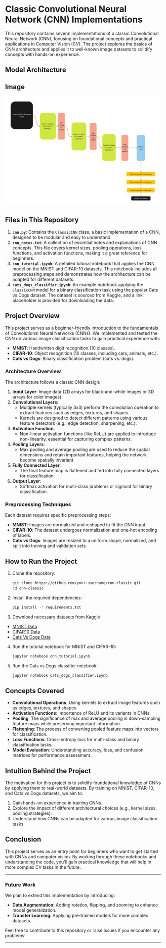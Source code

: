 # Classic Convolutional Neural Network (CNN) Implementations

This repository contains several implementations of a classic Convolutional Neural Network (CNN), focusing on foundational concepts and practical applications in Computer Vision (CV). The project explores the basics of CNN architecture and applies it to well-known image datasets to solidify concepts with hands-on experience.

## Model Architecture

## Image
![Description of Image](./cnn.jpg)

## Files in This Repository

1. **`cnn.py`**: Contains the `ClassicCNN` class, a basic implementation of a CNN, designed to be modular and easy to understand.
2. **`cnn_notes.txt`**: A collection of essential notes and explanations of CNN concepts. This file covers kernel sizes, pooling operations, loss functions, and activation functions, making it a great reference for beginners.
3. **`cnn_tutorial.ipynb`**: A detailed tutorial notebook that applies the CNN model on the MNIST and CIFAR-10 datasets. This notebook includes all preprocessing steps and demonstrates how the architecture can be adapted for different datasets.
4. **`cats_dogs_classifier.ipynb`**: An example notebook applying the `ClassicCNN` model for a binary classification task using the popular Cats vs Dogs dataset. The dataset is sourced from Kaggle, and a link placeholder is provided for downloading the data.

## Project Overview

This project serves as a beginner-friendly introduction to the fundamentals of Convolutional Neural Networks (CNNs). We implemented and tested the CNN on various image classification tasks to gain practical experience with:

- **MNIST**: Handwritten digit recognition (10 classes).
- **CIFAR-10**: Object recognition (10 classes, including cars, animals, etc.).
- **Cats vs Dogs**: Binary classification problem (cats vs. dogs).

### Architecture Overview

The architecture follows a classic CNN design:
1. **Input Layer**: Image data (2D arrays for black-and-white images or 3D arrays for color images).
2. **Convolutional Layers**: 
   - Multiple kernels (typically 3x3) perform the convolution operation to extract features such as edges, textures, and shapes.
   - Kernels are designed to detect different patterns using various feature detectors (e.g., edge detection, sharpening, etc.).
3. **Activation Function**: 
   - Non-linear activation functions (like ReLU) are applied to introduce non-linearity, essential for capturing complex patterns.
4. **Pooling Layers**:
   - Max pooling and average pooling are used to reduce the spatial dimensions and retain important features, helping the network become spatially invariant.
5. **Fully Connected Layer**:
   - The final feature map is flattened and fed into fully connected layers for classification.
6. **Output Layer**: 
   - Softmax activation for multi-class problems or sigmoid for binary classification.

### Preprocessing Techniques

Each dataset requires specific preprocessing steps:
- **MNIST**: Images are normalized and reshaped to fit the CNN input.
- **CIFAR-10**: The dataset undergoes normalization and one-hot encoding of labels.
- **Cats vs Dogs**: Images are resized to a uniform shape, normalized, and split into training and validation sets.

## How to Run the Project

1. Clone the repository:
   ```bash
   git clone https://github.com/your-username/cnn-classic.git
   cd cnn-classic

2. Install the required dependencies:
   ```bash
   pip install -r requirements.txt

3. Download necessary datasets from Kaggle
- [MNIST Data](https://www.kaggle.com/datasets/hojjatk/mnist-dataset)
- [CIFAR10 Data](https://www.kaggle.com/datasets/gazu468/cifar10-classification-image)
- [Cats Vs Dogs Data](https://www.kaggle.com/datasets/shaunthesheep/microsoft-catsvsdogs-dataset)
  
4. Run the tutorial notebook for MNIST and CIFAR-10:
   ```bash
   jupyter notebook cnn_tutorial.ipynb

5. Run the Cats vs Dogs classifier notebook:
   ```bash
   jupyter notebook cats_dogs_classifier.ipynb

## Concepts Covered

- **Convolutional Operations**: Using kernels to extract image features such as edges, textures, and shapes.
- **Activation Functions**: Importance of ReLU and its variants in CNNs.
- **Pooling**: The significance of max and average pooling in down-sampling feature maps while preserving important information.
- **Flattening**: The process of converting pooled feature maps into vectors for classification.
- **Loss Functions**: Cross-entropy loss for multi-class and binary classification tasks.
- **Model Evaluation**: Understanding accuracy, loss, and confusion matrices for performance assessment.

## Intuition Behind the Project

The motivation for this project is to solidify foundational knowledge of CNNs by applying them to real-world datasets. By training on MNIST, CIFAR-10, and Cats vs Dogs datasets, we aim to:
1. Gain hands-on experience in training CNNs.
2. Explore the impact of different architectural choices (e.g., kernel sizes, pooling strategies).
3. Understand how CNNs can be adapted for various image classification tasks.

## Conclusion

This project serves as an entry point for beginners who want to get started with CNNs and computer vision. By working through these notebooks and understanding the code, you'll gain practical knowledge that will help in more complex CV tasks in the future.

---

### Future Work

We plan to extend this implementation by introducing:
- **Data Augmentation**: Adding rotation, flipping, and zooming to enhance model generalization.
- **Transfer Learning**: Applying pre-trained models for more complex datasets.
  
Feel free to contribute to this repository or raise issues if you encounter any problems!

---

